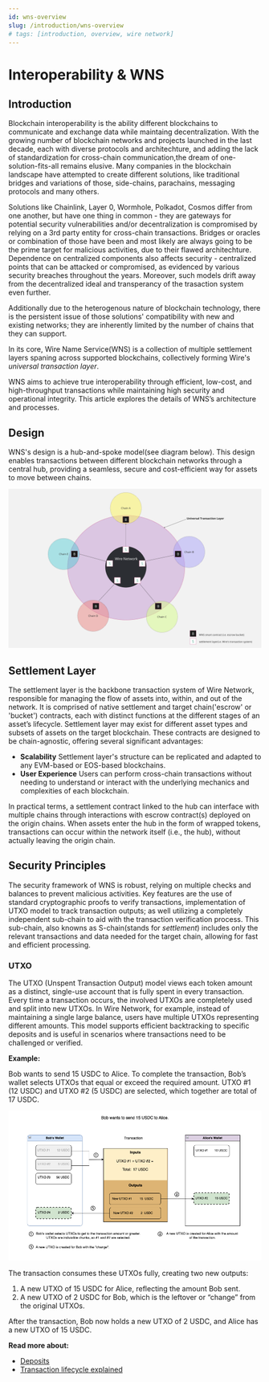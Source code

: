 ```yaml
---
id: wns-overview
slug: /introduction/wns-overview
# tags: [introduction, overview, wire network]
---
```


# Interoperability & WNS

## Introduction

Blockchain interoperability is the ability different blockchains to communicate and exchange data while maintaing decentralization. With the growing number of blockchain networks and projects launched in the last decade, each with diverse protocols and architechture, and adding the lack of standardization for cross-chain communication,the dream of one-solution-fits-all remains elusive. Many companies in the blockchain landscape have attempted to create different solutions, like traditional bridges and variations of those, side-chains, parachains, messaging protocols and many others.

Solutions like Chainlink, Layer 0, Wormhole, Polkadot, Cosmos differ from one another, but have one thing in common - they are gateways for potential security vulnerabilities and/or decentralization is compromised by relying on a 3rd party entity for cross-chain transactions. Bridges or oracles or combination of those have been and most likely are always going to be the prime target for malicious activities, due to their flawed architechture. Dependence on centralized components also affects security - centralized points that can be attacked or compromised, as evidenced by various security breaches throughout the years. Moreover, such models drift away from the decentralized ideal and transperancy of the trasaction system even further.

Additionally due to the heterogenous nature of blockchain technology, there is the persistent issue of those solutions' compatibility with new and existing networks; they are inherently limited by the number of chains that they can support.

In its core, Wire Name Service(WNS) is a collection of multiple settlement layers spaning across supported blockchains, collectively forming Wire's *universal transaction layer*.

WNS aims to achieve true interoperability through efficient, low-cost, and high-throughput transactions while maintaining high security and operational integrity. This article explores the details of WNS’s architecture and processes.

## Design

WNS's design is a hub-and-spoke model(see diagram below). This design enables transactions between different blockchain networks through a central hub, providing a seamless, secure and cost-efficient way for assets to move between chains.

![wns-design](../../static/img/wns-design.png)

## Settlement Layer

The settlement layer is the backbone transaction system of Wire Network, responsible for managing the flow of assets into, within, and out of the network.
It is comprised of native settlement and target chain('escrow' or 'bucket') contracts, each with distinct functions at the different stages of an asset’s lifecycle.
Settlement layer may exist for different asset types and subsets of assets on the target blockchain. These contracts are designed to be chain-agnostic, offering several significant advantages:

- **Scalability** Settlement layer's structure can be replicated and adapted to any EVM-based or EOS-based blockchains.
- **User Experience** Users can perform cross-chain transactions without needing to understand or interact with the underlying mechanics and complexities of each blockchain.

In practical terms, a settlement contract linked to the hub can interface with multiple chains through interactions with escrow contract(s) deployed on the origin chains. When assets enter the hub in the form of wrapped tokens, transactions can occur within the network itself (i.e., the hub), without actually leaving the origin chain.

## Security Principles

The security framework of WNS is robust, relying on multiple checks and balances to prevent malicious activities. Key features are the use of standard cryptographic proofs to verify transactions, implementation of UTXO model to track transaction outputs; as well utilizing a completely independent sub-chain to aid with the transaction verification process. This sub-chain, also knowns as S-chain(stands for *settlement*) includes only the relevant transactions and data needed for the target chain, allowing for fast and efficient processing.

### UTXO

The UTXO (Unspent Transaction Output) model views each token amount as a distinct, single-use account that is fully spent in every transaction. Every time a transaction occurs, the involved UTXOs are completely used and split into new UTXOs. In Wire Network, for example, instead of maintaining a single large balance, users have multiple UTXOs representing different amounts. This model supports efficient backtracking to specific deposits and is useful in scenarios where transactions need to be challenged or verified.

**Example:**

Bob wants to send 15 USDC to Alice. To complete the transaction, Bob’s wallet selects UTXOs that equal or exceed the required amount. UTXO #1 (12 USDC) and UTXO #2 (5 USDC) are selected, which together are total of 17 USDC.

![utxo-example](../../static/img/utxo-example.png)

The transaction consumes these UTXOs fully, creating two new outputs:

1. A new UTXO of 15 USDC for Alice, reflecting the amount Bob sent.
2. A new UTXO of 2 USDC for Bob, which is the leftover or “change” from the original UTXOs.

After the transaction, Bob now holds a new UTXO of 2 USDC, and Alice has a new UTXO of 15 USDC.

**Read more about:**

- [Deposits](./deposits.md)
- [Transaction lifecycle explained](./wns-trx-flow.md)
